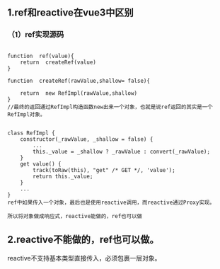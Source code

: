  

## 1.ref和reactive在vue3中区别

### （1）ref实现源码
~~~

function  ref(value){
    return  createRef(value)
}

function  createRef(rawValue,shallow= false){

    return  new RefImpl(rawValue,shallow)
}
//最终的返回通过RefImpl构造函数new出来一个对象，也就是说ref返回的其实是一个RefImpl对象。


class RefImpl {
    constructor(_rawValue, _shallow = false) {
        ...
        this._value = _shallow ? _rawValue : convert(_rawValue);
    }
    get value() {
        track(toRaw(this), "get" /* GET */, 'value');
        return this._value;
    }
    ...
}
ref中如果传入一个对象，最后也是使用reactive调用，而reactive通过Proxy实现。

所以将对象做成响应式，reactive能做的，ref也可以做

~~~

## 2.reactive不能做的，ref也可以做。
reactive不支持基本类型直接传入，必须包裹一层对象。